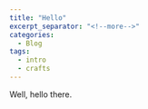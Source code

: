 ```yaml
---
title: "Hello"
excerpt_separator: "<!--more-->"
categories:
  - Blog
tags:
  - intro
  - crafts
---
```


Well, hello there.
